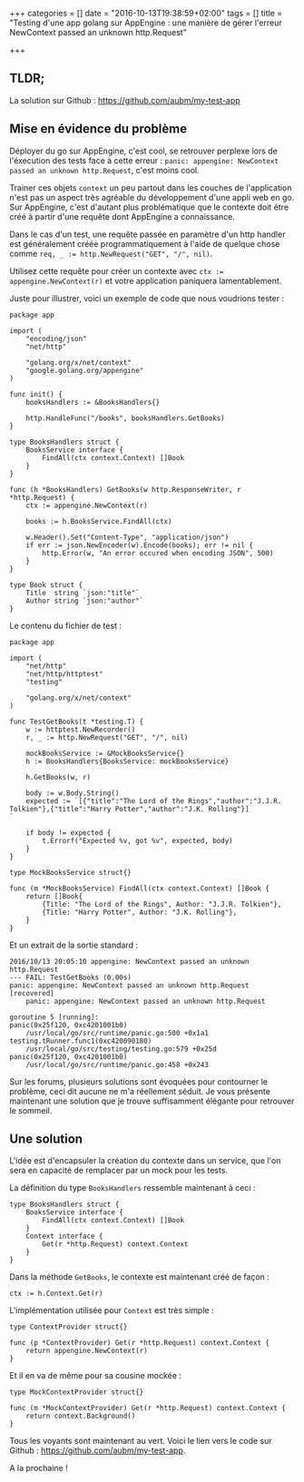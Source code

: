 +++
categories = []
date = "2016-10-13T19:38:59+02:00"
tags = []
title = "Testing d'une app golang sur AppEngine : une manière de gérer l'erreur NewContext passed an unknown http.Request"

+++

## TLDR;

La solution sur Github : https://github.com/aubm/my-test-app

## Mise en évidence du problème

Déployer du go sur AppEngine, c'est cool, se retrouver perplexe lors de l'éxecution des tests face à cette erreur : `panic: appengine: NewContext passed an unknown http.Request`, c'est moins cool.

Trainer ces objets `context` un peu partout dans les couches de l'application n'est pas un aspect très agréable du développement d'une appli web en go.
Sur AppEngine, c'est d'autant plus problématique que le contexte doit être créé à partir d'une requête dont AppEngine a connaissance.

Dans le cas d'un test, une requête passée en paramètre d'un http handler est généralement créée programmatiquement à l'aide de quelque chose comme `req, _ := http.NewRequest("GET", "/", nil)`.

Utilisez cette requête pour créer un contexte avec `ctx := appengine.NewContext(r)` et votre application paniquera lamentablement.

Juste pour illustrer, voici un exemple de code que nous voudrions tester :

```
package app

import (
    "encoding/json"
    "net/http"

    "golang.org/x/net/context"
    "google.golang.org/appengine"
)

func init() {
    booksHandlers := &BooksHandlers{}

    http.HandleFunc("/books", booksHandlers.GetBooks)
}

type BooksHandlers struct {
    BooksService interface {
        FindAll(ctx context.Context) []Book
    }
}

func (h *BooksHandlers) GetBooks(w http.ResponseWriter, r *http.Request) {
    ctx := appengine.NewContext(r)

    books := h.BooksService.FindAll(ctx)

    w.Header().Set("Content-Type", "application/json")
    if err := json.NewEncoder(w).Encode(books); err != nil {
        http.Error(w, "An error occured when encoding JSON", 500)
    }
}

type Book struct {
    Title  string `json:"title"`
    Author string `json:"author"`
}
```

Le contenu du fichier de test :

```
package app

import (
    "net/http"
    "net/http/httptest"
    "testing"

    "golang.org/x/net/context"
)

func TestGetBooks(t *testing.T) {
    w := httptest.NewRecorder()
    r, _ := http.NewRequest("GET", "/", nil)

    mockBooksService := &MockBooksService{}
    h := BooksHandlers{BooksService: mockBooksService}

    h.GetBooks(w, r)

    body := w.Body.String()
    expected := `[{"title":"The Lord of the Rings","author":"J.J.R. Tolkien"},{"title":"Harry Potter","author":"J.K. Rolling"}]
`

    if body != expected {
        t.Errorf("Expected %v, got %v", expected, body)
    }
}

type MockBooksService struct{}

func (m *MockBooksService) FindAll(ctx context.Context) []Book {
    return []Book{
        {Title: "The Lord of the Rings", Author: "J.J.R. Tolkien"},
        {Title: "Harry Potter", Author: "J.K. Rolling"},
    }
}
```

Et un extrait de la sortie standard :

```
2016/10/13 20:05:10 appengine: NewContext passed an unknown http.Request
--- FAIL: TestGetBooks (0.00s)
panic: appengine: NewContext passed an unknown http.Request [recovered]
    panic: appengine: NewContext passed an unknown http.Request

goroutine 5 [running]:
panic(0x25f120, 0xc4201001b0)
    /usr/local/go/src/runtime/panic.go:500 +0x1a1
testing.tRunner.func1(0xc420090180)
    /usr/local/go/src/testing/testing.go:579 +0x25d
panic(0x25f120, 0xc4201001b0)
    /usr/local/go/src/runtime/panic.go:458 +0x243
```

Sur les forums, plusieurs solutions sont évoquées pour contourner le problème, ceci dit aucune ne m'a réellement séduit.
Je vous présente maintenant une solution que je trouve suffisamment élégante pour retrouver le sommeil.

## Une solution

L'idée est d'encapsuler la création du contexte dans un service, que l'on sera en capacité de remplacer par un mock pour les tests.

La définition du type `BooksHandlers` ressemble maintenant à ceci :

```
type BooksHandlers struct {
    BooksService interface {
        FindAll(ctx context.Context) []Book
    }
    Context interface {
        Get(r *http.Request) context.Context
    }
}
```

Dans la méthode `GetBooks`, le contexte est maintenant créé de façon :

```
ctx := h.Context.Get(r)
```

L'implémentation utilisée pour `Context` est très simple :

```
type ContextProvider struct{}

func (p *ContextProvider) Get(r *http.Request) context.Context {
    return appengine.NewContext(r)
}
```

Et il en va de même pour sa cousine mockée :

```
type MockContextProvider struct{}

func (m *MockContextProvider) Get(r *http.Request) context.Context {
    return context.Background()
}
```

Tous les voyants sont maintenant au vert.
Voici le lien vers le code sur Github : https://github.com/aubm/my-test-app.

A la prochaine !
